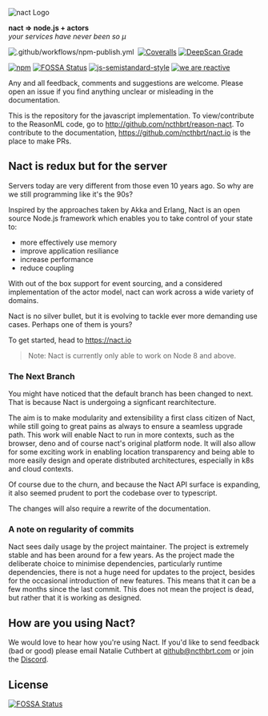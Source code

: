 ![nact Logo](https://raw.githubusercontent.com/ncthbrt/nact/master/assets/logo.svg?sanitize=true)

**nact ⇒ node.js + actors**\
*your services have never been so µ*

<!-- Badges -->
![.github/workflows/npm-publish.yml](https://github.com/ncthbrt/nact/workflows/.github/workflows/npm-publish.yml/badge.svg)&nbsp; [![Coveralls](https://img.shields.io/coveralls/ncthbrt/nact.svg?style=flat-square)]() [![DeepScan Grade](https://deepscan.io/api/projects/908/branches/1863/badge/grade.svg)](https://deepscan.io/dashboard/#view=project&pid=908&bid=1863)

[![npm](https://img.shields.io/npm/v/nact.svg?style=flat-square)](https://www.npmjs.com/package/nact) [![FOSSA Status](https://app.fossa.io/api/projects/git%2Bgithub.com%2Fncthbrt%2Fnact.svg?type=shield)](https://app.fossa.io/projects/git%2Bgithub.com%2Fncthbrt%2Fnact?ref=badge_shield) [![js-semistandard-style](https://img.shields.io/badge/code%20style-semistandard-blue.svg?style=flat-square)](https://github.com/Flet/semistandard) [![we are reactive](https://img.shields.io/badge/we_are-reactive-blue.svg?style=flat-square)](https://www.reactivemanifesto.org/)

Any and all feedback, comments and suggestions are welcome. Please open an issue if you
find anything unclear or misleading in the documentation. 

This is the repository for the javascript implementation. To view/contribute to the ReasonML code, go to http://github.com/ncthbrt/reason-nact. To contribute to the documentation, https://github.com/ncthbrt/nact.io is the place to make PRs.

## Nact is redux but for the server

Servers today are very different from those even 10 years ago. So why are we still programming like it's the 90s?

Inspired by the approaches taken by Akka and Erlang, Nact is an open source Node.js framework which enables you to take control of your state to:
         
- more effectively use memory
- improve application resiliance
- increase performance
- reduce coupling 

With out of the box support for event sourcing, and a considered implementation of the actor model, nact can work across a wide variety of domains.

Nact is no silver bullet, but it is evolving to tackle ever more demanding use cases. Perhaps one of them is yours?

To get started, head to https://nact.io

> Note: Nact is currently only able to work on Node 8 and above.

### The Next Branch
You might have noticed that the default branch has been changed to next. That is because Nact is undergoing a signficant rearchitecture. 

The aim is to make modularity and extensibility a first class citizen of Nact, while still going to great pains as always to ensure a seamless upgrade path. This work will enable Nact to run in more contexts, such as the browser, deno and of course nact's original platform node. It will also allow for some exciting work in enabling location transparency and being able to more easily design and operate distributed architectures, especially in k8s and cloud contexts.

Of course due to the churn, and because the Nact API surface is expanding, it also seemed prudent to port the codebase over to typescript. 

The changes will also require a rewrite of the documentation. 

### A note on regularity of commits
Nact sees daily usage by the project maintainer. The project is extremely stable and has been around for a few years. As the project made the deliberate choice to minimise dependencies, particularly runtime dependencies, there is not a huge need for updates to the project, besides for the occasional introduction of new features. This means that it can be a few months since the last commit. This does not mean the project is dead, but rather that it is working as designed.  

## How are you using Nact?
We would love to hear how you're using Nact. If you'd like to send feedback (bad or good) please email Natalie Cuthbert at github@ncthbrt.com or join the [Discord](https://nact.io/en_uk/community).

## License
[![FOSSA Status](https://app.fossa.io/api/projects/git%2Bgithub.com%2Fncthbrt%2Fnact.svg?type=large)](https://app.fossa.io/projects/git%2Bgithub.com%2Fncthbrt%2Fnact?ref=badge_large)
